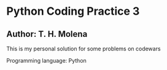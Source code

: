 # Python Coding Practice 3
## Author: T. H. Molena

This is my personal solution for some problems on codewars 

Programming language: Python
